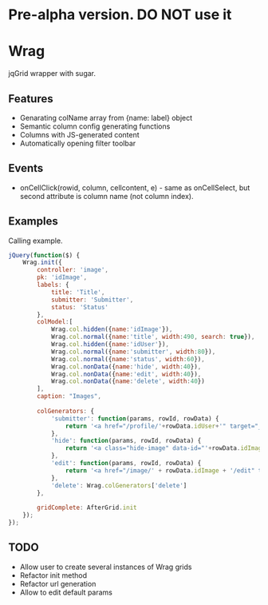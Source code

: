 Pre-alpha version. DO NOT use it
========================
Wrag
====

jqGrid wrapper with sugar.

Features
--------

* Genarating colName array from {name: label} object
* Semantic column config generating functions
* Columns with JS-generated content
* Automatically opening filter toolbar

## Events

* onCellClick(rowid, column, cellcontent, e) - same as onCellSelect, but second attribute is column name (not column index).

Examples
--------

Calling example.

```js
jQuery(function($) {
    Wrag.init({
        controller: 'image',
        pk: 'idImage',
        labels: {
            title: 'Title',
            submitter: 'Submitter',
            status: 'Status'
        },
        colModel:[
            Wrag.col.hidden({name:'idImage'}),
            Wrag.col.normal({name:'title', width:490, search: true}),
            Wrag.col.hidden({name:'idUser'}),
            Wrag.col.normal({name:'submitter', width:80}),
            Wrag.col.normal({name:'status', width:60}),
            Wrag.col.nonData({name:'hide', width:40}),
            Wrag.col.nonData({name:'edit', width:40}),
            Wrag.col.nonData({name:'delete', width:40})
        ],
        caption: "Images",
        
        colGenerators: {
            'submitter': function(params, rowId, rowData) {
                return '<a href="/profile/'+rowData.idUser+'" target="_blank">'+rowData.submitter+'</a>';
            },
            'hide': function(params, rowId, rowData) {
                return '<a class="hide-image" data-id="'+rowData.idImage+'">Hide</a>';
            },
            'edit': function(params, rowId, rowData) {
                return '<a href="/image/' + rowData.idImage + '/edit" target="_blank">Edit</a>';
            },
            'delete': Wrag.colGenerators['delete']
        },
        
        gridComplete: AfterGrid.init
    });
});
```

TODO
----

* Allow user to create several instances of Wrag grids
* Refactor init method
* Refactor url generation
* Allow to edit default params
